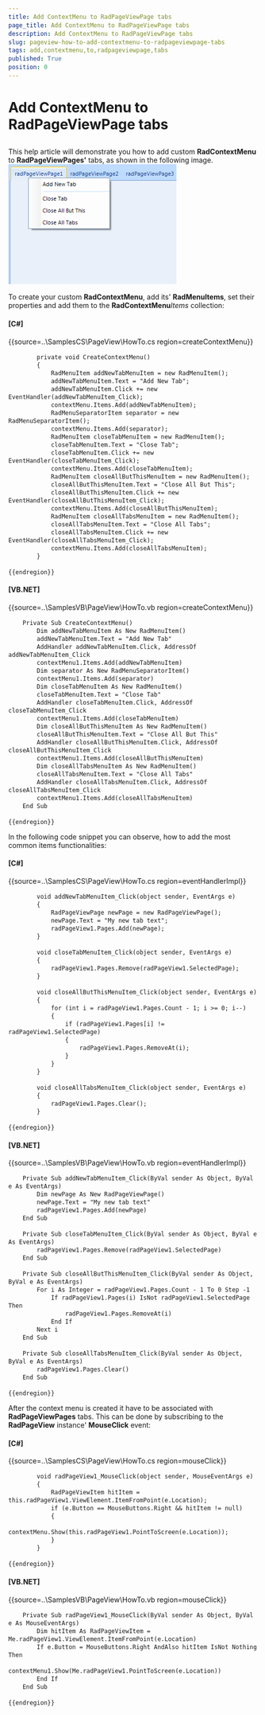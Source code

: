 ```yaml
---
title: Add ContextMenu to RadPageViewPage tabs
page_title: Add ContextMenu to RadPageViewPage tabs
description: Add ContextMenu to RadPageViewPage tabs
slug: pageview-how-to-add-contextmenu-to-radpageviewpage-tabs
tags: add,contextmenu,to,radpageviewpage,tabs
published: True
position: 0
---
```


# Add ContextMenu to RadPageViewPage tabs



## 

This help article will demonstrate you how to add custom __RadContextMenu__ to __RadPageViewPages'__ tabs,
        as shown in the following image.![](images/pageview-how-to-add-contextmenu-to-radpageview-tabs001.png)

To create your custom __RadContextMenu__, add its' __RadMenuItems__, set their properties and add them
        to the __RadContextMenu__*Items* collection:

#### __[C#]__

{{source=..\SamplesCS\PageView\HowTo.cs region=createContextMenu}}
	
	        private void CreateContextMenu()
	        {
	            RadMenuItem addNewTabMenuItem = new RadMenuItem();
	            addNewTabMenuItem.Text = "Add New Tab";
	            addNewTabMenuItem.Click += new EventHandler(addNewTabMenuItem_Click);
	            contextMenu.Items.Add(addNewTabMenuItem);
	            RadMenuSeparatorItem separator = new RadMenuSeparatorItem();
	            contextMenu.Items.Add(separator);
	            RadMenuItem closeTabMenuItem = new RadMenuItem();
	            closeTabMenuItem.Text = "Close Tab";
	            closeTabMenuItem.Click += new EventHandler(closeTabMenuItem_Click);
	            contextMenu.Items.Add(closeTabMenuItem);
	            RadMenuItem closeAllButThisMenuItem = new RadMenuItem();
	            closeAllButThisMenuItem.Text = "Close All But This";
	            closeAllButThisMenuItem.Click += new EventHandler(closeAllButThisMenuItem_Click);
	            contextMenu.Items.Add(closeAllButThisMenuItem);
	            RadMenuItem closeAllTabsMenuItem = new RadMenuItem();
	            closeAllTabsMenuItem.Text = "Close All Tabs";
	            closeAllTabsMenuItem.Click += new EventHandler(closeAllTabsMenuItem_Click);
	            contextMenu.Items.Add(closeAllTabsMenuItem);
	        }
	
	{{endregion}}



#### __[VB.NET]__

{{source=..\SamplesVB\PageView\HowTo.vb region=createContextMenu}}
	
	    Private Sub CreateContextMenu()
	        Dim addNewTabMenuItem As New RadMenuItem()
	        addNewTabMenuItem.Text = "Add New Tab"
	        AddHandler addNewTabMenuItem.Click, AddressOf addNewTabMenuItem_Click
	        contextMenu1.Items.Add(addNewTabMenuItem)
	        Dim separator As New RadMenuSeparatorItem()
	        contextMenu1.Items.Add(separator)
	        Dim closeTabMenuItem As New RadMenuItem()
	        closeTabMenuItem.Text = "Close Tab"
	        AddHandler closeTabMenuItem.Click, AddressOf closeTabMenuItem_Click
	        contextMenu1.Items.Add(closeTabMenuItem)
	        Dim closeAllButThisMenuItem As New RadMenuItem()
	        closeAllButThisMenuItem.Text = "Close All But This"
	        AddHandler closeAllButThisMenuItem.Click, AddressOf closeAllButThisMenuItem_Click
	        contextMenu1.Items.Add(closeAllButThisMenuItem)
	        Dim closeAllTabsMenuItem As New RadMenuItem()
	        closeAllTabsMenuItem.Text = "Close All Tabs"
	        AddHandler closeAllTabsMenuItem.Click, AddressOf closeAllTabsMenuItem_Click
	        contextMenu1.Items.Add(closeAllTabsMenuItem)
	    End Sub
	
	{{endregion}}



In the following code snippet you can observe, how to add the most common items functionalities:

#### __[C#]__

{{source=..\SamplesCS\PageView\HowTo.cs region=eventHandlerImpl}}
	
	        void addNewTabMenuItem_Click(object sender, EventArgs e)
	        {
	            RadPageViewPage newPage = new RadPageViewPage();
	            newPage.Text = "My new tab text";
	            radPageView1.Pages.Add(newPage);
	        }
	
	        void closeTabMenuItem_Click(object sender, EventArgs e)
	        {
	            radPageView1.Pages.Remove(radPageView1.SelectedPage);
	        }
	
	        void closeAllButThisMenuItem_Click(object sender, EventArgs e)
			{
			    for (int i = radPageView1.Pages.Count - 1; i >= 0; i--)
			    {
			        if (radPageView1.Pages[i] != radPageView1.SelectedPage)
			        {
			            radPageView1.Pages.RemoveAt(i);
			        }
			    }
			}
	
	        void closeAllTabsMenuItem_Click(object sender, EventArgs e)
	        {
	            radPageView1.Pages.Clear();
	        }
	
	{{endregion}}



#### __[VB.NET]__

{{source=..\SamplesVB\PageView\HowTo.vb region=eventHandlerImpl}}
	
	    Private Sub addNewTabMenuItem_Click(ByVal sender As Object, ByVal e As EventArgs)
	        Dim newPage As New RadPageViewPage()
	        newPage.Text = "My new tab text"
	        radPageView1.Pages.Add(newPage)
	    End Sub
	
	    Private Sub closeTabMenuItem_Click(ByVal sender As Object, ByVal e As EventArgs)
	        radPageView1.Pages.Remove(radPageView1.SelectedPage)
	    End Sub
	
	    Private Sub closeAllButThisMenuItem_Click(ByVal sender As Object, ByVal e As EventArgs)
	        For i As Integer = radPageView1.Pages.Count - 1 To 0 Step -1
	            If radPageView1.Pages(i) IsNot radPageView1.SelectedPage Then
	                radPageView1.Pages.RemoveAt(i)
	            End If
	        Next i
	    End Sub
	
	    Private Sub closeAllTabsMenuItem_Click(ByVal sender As Object, ByVal e As EventArgs)
	        radPageView1.Pages.Clear()
	    End Sub
	
	{{endregion}}



After the context menu is created it have to be associated with __RadPageViewPages__ tabs. This can be done by subscribing to the __RadPageView__ instance' __MouseClick__ event:

#### __[C#]__

{{source=..\SamplesCS\PageView\HowTo.cs region=mouseClick}}
	
	        void radPageView1_MouseClick(object sender, MouseEventArgs e)
	        {
	            RadPageViewItem hitItem = this.radPageView1.ViewElement.ItemFromPoint(e.Location);
	            if (e.Button == MouseButtons.Right && hitItem != null)
	            {
	                contextMenu.Show(this.radPageView1.PointToScreen(e.Location));
	            }
	        }
	
	{{endregion}}



#### __[VB.NET]__

{{source=..\SamplesVB\PageView\HowTo.vb region=mouseClick}}
	
	    Private Sub radPageView1_MouseClick(ByVal sender As Object, ByVal e As MouseEventArgs)
	        Dim hitItem As RadPageViewItem = Me.radPageView1.ViewElement.ItemFromPoint(e.Location)
	        If e.Button = MouseButtons.Right AndAlso hitItem IsNot Nothing Then
	            contextMenu1.Show(Me.radPageView1.PointToScreen(e.Location))
	        End If
	    End Sub
	
	{{endregion}}


